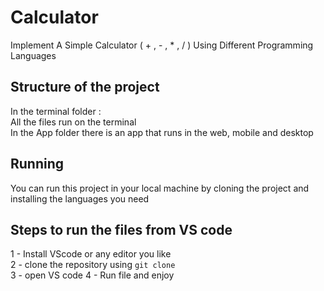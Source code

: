 # Calculator
Implement A Simple Calculator ( + , - , * , / ) Using Different Programming Languages 

## Structure of the project
In the terminal folder : \
All the files run on the terminal\
In the App folder there is an app that runs in the web, mobile and desktop

## Running 
You can run this project in your local machine by cloning the project and installing the languages you need 

## Steps to run the files from VS code
 1 - Install VScode or any editor you like \
 2 - clone the repository using `git clone` \
 3 - open VS code 
 4 - Run file and enjoy






